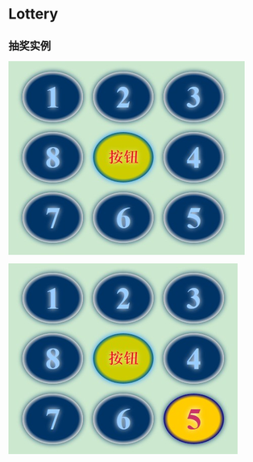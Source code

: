 Lottery
=======

抽奖实例
--------

![实例图片](https://github.com/jianhuayixiao/Lottery/raw/master/img/1.jpg)

![实例图片](https://github.com/jianhuayixiao/Lottery/raw/master/img/2.jpg)
